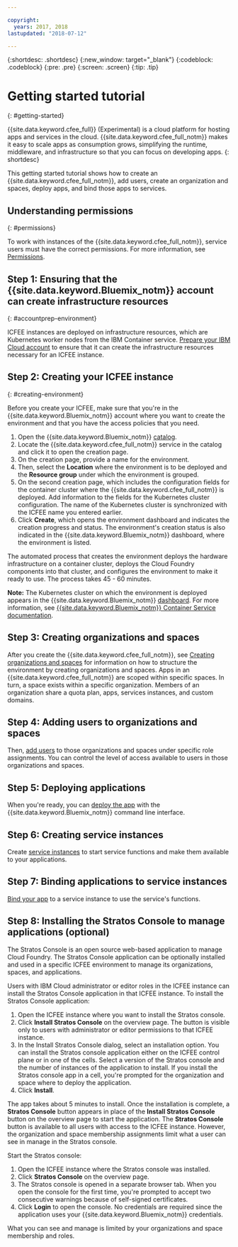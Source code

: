 ```yaml
---

copyright:
  years: 2017, 2018
lastupdated: "2018-07-12"

---
```


{:shortdesc: .shortdesc}
{:new_window: target="_blank"}
{:codeblock: .codeblock}
{:pre: .pre}
{:screen: .screen}
{:tip: .tip}

# Getting started tutorial
{: #getting-started}

{{site.data.keyword.cfee_full}} (Experimental) is a cloud platform for hosting apps and services in the cloud. {{site.data.keyword.cfee_full_notm}} makes it easy to scale apps as consumption grows, simplifying the runtime, middleware, and infrastructure so that you can focus on developing apps.
{: shortdesc}

This getting started tutorial shows how to create an {{site.data.keyword.cfee_full_notm}}, add users, create an organization and spaces, deploy apps, and bind those apps to services.

## Understanding permissions
{: #permissions}

To work with instances of the {{site.data.keyword.cfee_full_notm}}, service users must have the correct permissions. For more information, see [Permissions](permissions.html).

## Step 1: Ensuring that the {{site.data.keyword.Bluemix_notm}} account can create infrastructure resources
{: #accountprep-environment}

ICFEE instances are deployed on infrastructure resources, which are Kubernetes worker nodes from the IBM Container service.  [Prepare your IBM Cloud account](prepare-account.html) to ensure that it can create the infrastructure resources necessary for an ICFEE instance.

## Step 2: Creating your ICFEE instance
{: #creating-environment}

Before you create your ICFEE, make sure that you're in the {{site.data.keyword.Bluemix_notm}} account where you want to create the environment and that you have the access policies that you need.

1. Open the {{site.data.keyword.Bluemix_notm}} [catalog](https://console.bluemix.net/catalog).
2. Locate the {{site.data.keyword.cfee_full_notm}} service in the catalog and click it to open the creation page.
3. On the creation page, provide a name for the environment.
4. Then, select the **Location** where the environment is to be deployed and the **Resource group** under which the environment is grouped.
5. On the second creation page, which includes the configuration fields for the container cluster where the {{site.data.keyword.cfee_full_notm}} is deployed. Add information to the fields for the Kubernetes cluster configuration. The name of the Kubernetes cluster is synchronized with the ICFEE name you entered earlier.
6. Click **Create**, which opens the environment dashboard and indicates the creation progress and status. The environment's creation status is also indicated in the {{site.data.keyword.Bluemix_notm}} dashboard, where the environment is listed.

The automated process that creates the environment deploys the hardware infrastructure on a container cluster, deploys the Cloud Foundry components into that cluster, and configures the environment to make it ready to use. The process takes 45 - 60 minutes.

**Note:** The Kubernetes cluster on which the environment is deployed appears in the {{site.data.keyword.Bluemix_notm}} [dashboard](https://console.bluemix.net/dashboard/apps/). For more information, see [{{site.data.keyword.Bluemix_notm}} Container Service documentation](/docs/containers/cs_why.html#cs_ov).

## Step 3: Creating organizations and spaces

After you create the {{site.data.keyword.cfee_full_notm}}, see [Creating organizations and spaces](orgs-spaces.html) for information on how to structure the environment by creating organizations and spaces. Apps in an {{site.data.keyword.cfee_full_notm}} are scoped within specific spaces. In turn, a space exists within a specific organization. Members of an organization share a quota plan, apps, services instances, and custom domains.

## Step 4: Adding users to organizations and spaces

Then, [add users](add-users.html) to those organizations and spaces under specific role assignments. You can control the level of access available to users in those organizations and spaces.

## Step 5: Deploying applications

When you're ready, you can [deploy the app](deploy-apps.html) with the {{site.data.keyword.Bluemix_notm}} command line interface.

## Step 6: Creating service instances

Create [service instances](add-serv-inst.html) to start service functions and make them available to your applications.

## Step 7: Binding applications to service instances

[Bind your app](binding.html) to a service instance to use the service's functions.

## Step 8: Installing the Stratos Console to manage applications (optional)

The Stratos Console is an open source web-based application to manage Cloud Foundry. The Stratos Console application can be optionally installed and used in a specific ICFEE environment to manage its organizations, spaces, and applications.

Users with IBM Cloud administrator or editor roles in the ICFEE instance can install the Stratos Console application in that ICFEE instance. To install the Stratos Console application:

1. Open the ICFEE instance where you want to install the Stratos console.
2. Click **Install Stratos Console** on the overview page. The button is visible only to users with administrator or editor permissions to that ICFEE instance.
3. In the Install Stratos Console dialog, select an installation option. You can install the Stratos console application either on the ICFEE control plane or in one of the cells. Select a version of the Stratos console and the number of instances of the application to install. If you install the Stratos console app in a cell, you're prompted for the organization and space where to deploy the application.
4. Click **Install**.

The app takes about 5 minutes to install. Once the installation is complete, a **Stratos Console** button appears in place of the **Install Stratos Console** button on the overview page to start the application. The **Stratos Console** button is available to all users with access to the ICFEE instance. However, the organization and space membership assignments limit what a user can see in manage in the Stratos console.

Start the Stratos console:

1. Open the ICFEE instance where the Stratos console was installed.
2. Click **Stratos Console** on the overview page.
3. The Stratos console is opened in a separate browser tab. When you open the console for the first time, you're prompted to accept two consecutive warnings because of self-signed certificates.
4. Click **Login** to open the console. No credentials are required since the application uses your {{site.data.keyword.Bluemix_notm}} credentials.

What you can see and manage is limited by your organizations and space membership and roles.
